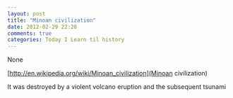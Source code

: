 ```yaml
---
layout: post
title: "Minoan civilization"
date: 2012-02-29 22:28
comments: true
categories: Today I Learn til history
---
```


None






[http://en.wikipedia.org/wiki/Minoan_civilization](Minoan civilization)



It was destroyed by a violent volcano eruption and the subsequent tsunami



